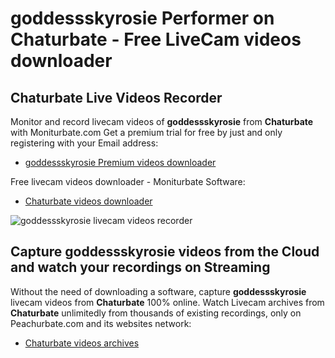 # goddessskyrosie Performer on Chaturbate - Free LiveCam videos downloader

## Chaturbate Live Videos Recorder

Monitor and record livecam videos of **goddessskyrosie** from **Chaturbate** with Moniturbate.com
Get a premium trial for free by just and only registering with your Email address:
* [goddessskyrosie Premium videos downloader](https://moniturbate.com/request-demo-licence-key.html)

Free livecam videos downloader - Moniturbate Software:
* [Chaturbate videos downloader](https://moniturbate.com/moniturbate-download-software.html)

![goddessskyrosie livecam videos recorder](https://peachurnet.com/templates/moniturbate-software.png)


## Capture goddessskyrosie videos from the Cloud and watch your recordings on Streaming

Without the need of downloading a software, capture **goddessskyrosie** livecam videos from **Chaturbate** 100% online.
Watch Livecam archives from **Chaturbate** unlimitedly from thousands of existing recordings, only on Peachurbate.com and its websites network:
* [Chaturbate videos archives](https://peachurnet.com/)
